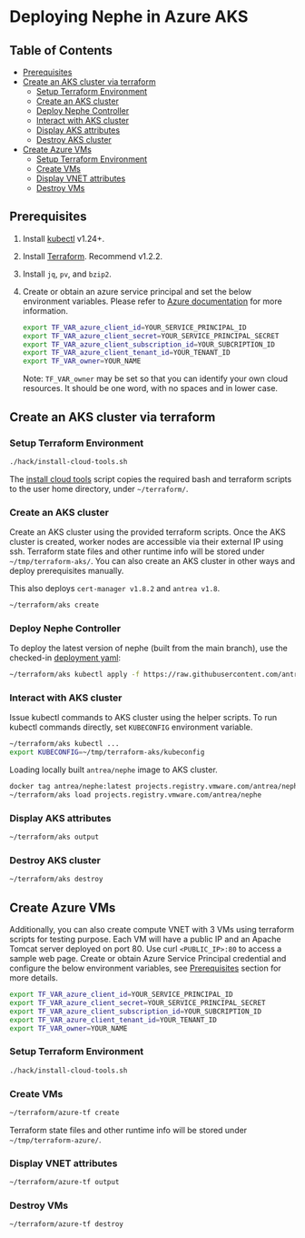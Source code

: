 # Deploying Nephe in Azure AKS

## Table of Contents

<!-- toc -->
- [Prerequisites](#prerequisites)
- [Create an AKS cluster via terraform](#create-an-aks-cluster-via-terraform)
  - [Setup Terraform Environment](#setup-terraform-environment)
  - [Create an AKS cluster](#create-an-aks-cluster)
  - [Deploy Nephe Controller](#deploy-nephe-controller)
  - [Interact with AKS cluster](#interact-with-aks-cluster)
  - [Display AKS attributes](#display-aks-attributes)
  - [Destroy AKS cluster](#destroy-aks-cluster)
- [Create Azure VMs](#create-azure-vms)
  - [Setup Terraform Environment](#setup-terraform-environment-1)
  - [Create VMs](#create-vms)
  - [Display VNET attributes](#display-vnet-attributes)
  - [Destroy VMs](#destroy-vms)
<!-- /toc -->

## Prerequisites

1. Install [kubectl](https://kubernetes.io/docs/tasks/tools/install-kubectl/) v1.24+.
2. Install [Terraform](https://learn.hashicorp.com/terraform/getting-started/install.html). Recommend v1.2.2.
3. Install `jq`, `pv`, and `bzip2`.
4. Create or obtain an azure service principal and set the below environment
   variables. Please refer to [Azure documentation](https://docs.microsoft.com/en-us/azure/active-directory/develop/howto-create-service-principal-portal#create-an-azure-active-directory-application)
   for more information.

   ```bash
   export TF_VAR_azure_client_id=YOUR_SERVICE_PRINCIPAL_ID
   export TF_VAR_azure_client_secret=YOUR_SERVICE_PRINCIPAL_SECRET
   export TF_VAR_azure_client_subscription_id=YOUR_SUBCRIPTION_ID
   export TF_VAR_azure_client_tenant_id=YOUR_TENANT_ID
   export TF_VAR_owner=YOUR_NAME
   ```

   Note: `TF_VAR_owner` may be set so that you can identify your own cloud resources.
   It should be one word, with no spaces and in lower case.

## Create an AKS cluster via terraform

### Setup Terraform Environment

```bash
./hack/install-cloud-tools.sh
```

The [install cloud tools](../hack/install-cloud-tools.sh) script copies the
required bash and terraform scripts to the user home directory, under
`~/terraform/`.

### Create an AKS cluster

Create an AKS cluster using the provided terraform scripts. Once the AKS cluster
is created, worker nodes are accessible via their external IP using ssh.
Terraform state files and other runtime info will be stored under
`~/tmp/terraform-aks/`. You can also create an AKS cluster in other ways and
deploy prerequisites manually.

This also deploys `cert-manager v1.8.2` and `antrea v1.8`.

```bash
~/terraform/aks create
```

### Deploy Nephe Controller

To deploy the latest version of nephe (built from the main branch), use the
checked-in [deployment yaml](../config/nephe.yml):

```bash
~/terraform/aks kubectl apply -f https://raw.githubusercontent.com/antrea-io/nephe/main/config/nephe.yml
```

### Interact with AKS cluster

Issue kubectl commands to AKS cluster using the helper scripts. To run kubectl
commands directly, set `KUBECONFIG` environment variable.

```bash
~/terraform/aks kubectl ...
export KUBECONFIG=~/tmp/terraform-aks/kubeconfig
```

Loading locally built `antrea/nephe` image to AKS cluster.

```bash
docker tag antrea/nephe:latest projects.registry.vmware.com/antrea/nephe:latest
~/terraform/aks load projects.registry.vmware.com/antrea/nephe
```

### Display AKS attributes

```bash
~/terraform/aks output
```

### Destroy AKS cluster

```bash
~/terraform/aks destroy
```

## Create Azure VMs

Additionally, you can also create compute VNET with 3 VMs using terraform
scripts for testing purpose. Each VM will have a public IP and an Apache Tomcat
server deployed on port 80. Use curl `<PUBLIC_IP>:80` to access a sample web
page. Create or obtain Azure Service Principal credential and configure the
below environment variables, see [Prerequisites](#Prerequisites) section for
more details.

```bash
export TF_VAR_azure_client_id=YOUR_SERVICE_PRINCIPAL_ID
export TF_VAR_azure_client_secret=YOUR_SERVICE_PRINCIPAL_SECRET
export TF_VAR_azure_client_subscription_id=YOUR_SUBCRIPTION_ID
export TF_VAR_azure_client_tenant_id=YOUR_TENANT_ID
export TF_VAR_owner=YOUR_NAME
```

### Setup Terraform Environment

```bash
./hack/install-cloud-tools.sh
```

### Create VMs

```bash
~/terraform/azure-tf create
```

Terraform state files and other runtime info will be stored under
`~/tmp/terraform-azure/`.

### Display VNET attributes

```bash
~/terraform/azure-tf output
```

### Destroy VMs

```bash
~/terraform/azure-tf destroy
```
